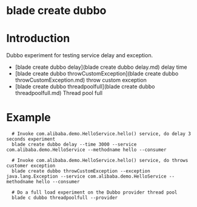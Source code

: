 # blade create dubbo

# **Introduction**
Dubbo experiment for testing service delay and exception.
* [blade create dubbo delay](blade create dubbo delay.md)	delay time
* [blade create dubbo throwCustomException](blade create dubbo throwCustomException.md)	throw custom exception
* [blade create dubbo threadpoolfull](blade create dubbo threadpoolfull.md)	Thread pool full


# **Example**
````
  # Invoke com.alibaba.demo.HelloService.hello() service, do delay 3 seconds experiment
  blade create dubbo delay --time 3000 --service com.alibaba.demo.HelloService --methodname hello --consumer

  # Invoke com.alibaba.demo.HelloService.hello() service, do throws customer exception
  blade create dubbo throwCustomException --exception java.lang.Exception --service com.alibaba.demo.HelloService --methodname hello --consumer

  # Do a full load experiment on the Dubbo provider thread pool
  blade c dubbo threadpoolfull --provider

````

